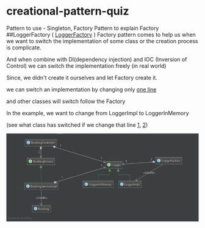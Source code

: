 # creational-pattern-quiz
Pattern to use - Singleton, Factory
Pattern to explain Factory
##LoggerFactory ( [LoggerFactory](https://github.com/chertpong/creational-pattern-quiz/blob/master/src/main/java/com/kritacademy/audit/LoggerFactory.java) )
Factory pattern comes to help us when we want to switch the implementation of some class or the creation process is complicate.

And when combine with DI(dependency injection) and IOC (Inversion of Control) we can switch the implementation freely (in real world)

Since, we didn't create it ourselves and let Factory create it.

we can switch an implementation by changing only [one line](https://github.com/chertpong/creational-pattern-quiz/blob/master/src/main/java/com/kritacademy/audit/LoggerFactory.java#L12)

and other classes will switch follow the Factory 

In the example, we want to change from LoggerImpl to LoggerInMemory

(see what class has switched if we change that line [1](https://github.com/chertpong/creational-pattern-quiz/blob/master/src/main/java/com/kritacademy/booking/BookingServiceImpl.java#L14), [2](https://github.com/chertpong/creational-pattern-quiz/blob/master/src/main/java/com/kritacademy/booking/BookingController.java#L13))

![class-diagram](https://github.com/chertpong/creational-pattern-quiz/blob/master/class-diagram.JPG)
